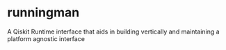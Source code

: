 # runningman
A Qiskit Runtime interface that aids in building vertically and maintaining a platform agnostic interface
